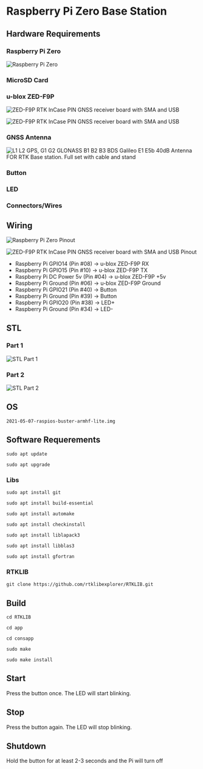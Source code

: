 # Raspberry Pi Zero Base Station

## Hardware Requirements

### Raspberry Pi Zero

![Raspberry Pi Zero](https://github.com/Nanich87/raspberry-pi-zero-base-station/blob/main/raspberry-pi-zero.avif "Raspberry Pi Zero")

### MicroSD Card

### u-blox ZED-F9P

![ZED-F9P RTK InCase PIN GNSS receiver board with SMA and USB](https://github.com/Nanich87/raspberry-pi-zero-base-station/blob/main/ublox-zed-f9p-rtk-gnss-receiver-board-with-sma-base-or-rover-top.jpg "ZED-F9P RTK InCase PIN GNSS receiver board with SMA and USB")

![ZED-F9P RTK InCase PIN GNSS receiver board with SMA and USB](https://github.com/Nanich87/raspberry-pi-zero-base-station/blob/main/ublox-zed-f9p-rtk-gnss-receiver-board-with-sma-base-or-rover-bottom.jpg "ZED-F9P RTK InCase PIN GNSS receiver board with SMA and USB")

### GNSS Antenna

![L1 L2 GPS, G1 G2 GLONASS B1 B2 B3 BDS Galileo E1 E5b 40dB Antenna FOR RTK Base station. Full set with cable and stand](https://github.com/Nanich87/raspberry-pi-zero-base-station/blob/main/antenna.jpg "L1 L2 GPS, G1 G2 GLONASS B1 B2 B3 BDS Galileo E1 E5b 40dB Antenna FOR RTK Base station. Full set with cable and stand")

### Button

### LED

### Connectors/Wires

## Wiring

![Raspberry Pi Zero Pinout](https://github.com/Nanich87/raspberry-pi-zero-base-station/blob/main/rpi-gpio.png "Raspberry Pi Zero Pinout")

![ZED-F9P RTK InCase PIN GNSS receiver board with SMA and USB Pinout](https://github.com/Nanich87/raspberry-pi-zero-base-station/blob/main/ublox-zed-f9p-rtk-gnss-receiver-board-with-sma-base-or-rover-pinout.jpg "ZED-F9P RTK InCase PIN GNSS receiver board with SMA and USB Pinout")

- Raspberry Pi GPIO14 (Pin #08) -> u-blox ZED-F9P RX
- Raspberry Pi GPIO15 (Pin #10) -> u-blox ZED-F9P TX
- Raspberry Pi DC Power 5v (Pin #04) -> u-blox ZED-F9P +5v
- Raspberry Pi Ground (Pin #06) -> u-blox ZED-F9P Ground
- Raspberry Pi GPIO21 (Pin #40) -> Button
- Raspberry Pi Ground (Pin #39) -> Button
- Raspberry Pi GPIO20 (Pin #38) -> LED+
- Raspberry Pi Ground (Pin #34) -> LED-

## STL

### Part 1

![STL Part 1](https://github.com/Nanich87/raspberry-pi-zero-base-station/blob/main/3d-model-part-1.png "STL Part 1")

### Part 2

![STL Part 2](https://github.com/Nanich87/raspberry-pi-zero-base-station/blob/main/3d-model-part-2.png "STL Part 2")

## OS

`2021-05-07-raspios-buster-armhf-lite.img`

## Software Requerements

`sudo apt update`

`sudo apt upgrade`

### Libs

`sudo apt install git`

`sudo apt install build-essential`

`sudo apt install automake`

`sudo apt install checkinstall`

`sudo apt install liblapack3`

`sudo apt install libblas3`

`sudo apt install gfortran`

### RTKLIB

`git clone https://github.com/rtklibexplorer/RTKLIB.git`

## Build

`cd RTKLIB`

`cd app`

`cd consapp`

`sudo make`

`sudo make install`

## Start

Press the button once. The LED will start blinking.

## Stop

Press the button again. The LED will stop blinking.

## Shutdown

Hold the button for at least 2-3 seconds and the Pi will turn off
